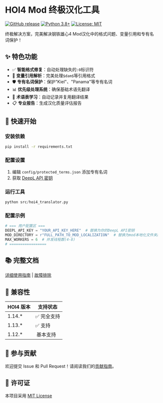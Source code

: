 # HOI4 Mod 终极汉化工具



[![GitHub release](https://img.shields.io/github/v/release/your_username/HOI4-Ultimate-Translator)](https://github.com/your_username/HOI4-Ultimate-Translator/releases)
[![Python 3.8+](https://img.shields.io/badge/python-3.8%2B-blue)](https://www.python.org/)
[![License: MIT](https://img.shields.io/badge/License-MIT-yellow.svg)](https://opensource.org/licenses/MIT)

终极解决方案，完美解决钢铁雄心4 Mod汉化中的格式问题、变量引用和专有名词保护！

##  ✨ 特色功能

- ✅ **智能格式修复**：自动处理缺失的`:0`标识符
-  🔗 **变量引用解析**：完美处理`$dam$`等引用格式
-  🛡️ **专有名词保护**：保护"Kiel"、"Panama"等专有名词
-  📊 **优先级处理系统**：确保基础术语先翻译
-  📝 **术语表学习**：自动记录并复用翻译结果
- 📋 **专业报告**：生成汉化质量评估报告

##  🚀 快速开始

### 安装依赖
```bash
pip install -r requirements.txt
```

### 配置设置
1. 编辑 `config/protected_terms.json` 添加专有名词
2. 获取 [DeepL API 密钥](https://www.deepl.com/pro-api)

### 运行工具
```python
python src/hoi4_translator.py
```

### 配置示例
```python
# === 用户配置区 ===
DEEPL_API_KEY = "YOUR_API_KEY_HERE"  # 替换为你的DeepL API密钥
MOD_DIRECTORY = r"FULL_PATH_TO_MOD_LOCALIZATION"  # 替换为mod本地化文件夹路径
MAX_WORKERS = 6  # 并发线程数(4-8)
# =================
```

## 📚 完整文档

[详细使用指南](docs/USER_GUIDE.md) | [故障排除](docs/TROUBLESHOOTING.md)

##  🧩 兼容性

| HOI4 版本 | 支持状态 |
|-----------|----------|
| 1.14.*    | ✅ 完全支持 |
| 1.13.*    | ✅ 支持 |
| 1.12.*    | ️ 基本支持 |

##  🤝 参与贡献

欢迎提交 Issue 和 Pull Request！请阅读我们的[贡献指南](CONTRIBUTING.md)。

## 📜 许可证

本项目采用 [MIT License](LICENSE)
